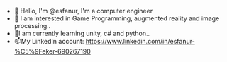 
- 👋 Hello, I'm @esfanur, I'm a computer engineer
- 👀 I am interested in Game Programming, augmented reality and image processing..
- 🌱I am currently learning unity, c# and python..
- 📫My LinkedIn account: https://www.linkedin.com/in/esfanur-%C5%9Feker-690267190

<!---
esfanur/esfanur ✨ is a private ✨ repository because `README.md` (this file) appears on your GitHub profile.
You can click the Preview link to review your changes.
--->
